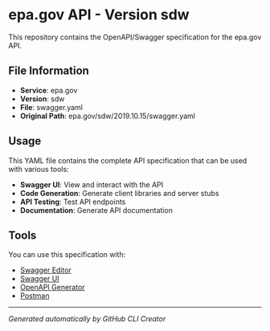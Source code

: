 # epa.gov API - Version sdw

This repository contains the OpenAPI/Swagger specification for the epa.gov API.

## File Information

- **Service**: epa.gov
- **Version**: sdw
- **File**: swagger.yaml
- **Original Path**: epa.gov/sdw/2019.10.15/swagger.yaml

## Usage

This YAML file contains the complete API specification that can be used with various tools:

- **Swagger UI**: View and interact with the API
- **Code Generation**: Generate client libraries and server stubs
- **API Testing**: Test API endpoints
- **Documentation**: Generate API documentation

## Tools

You can use this specification with:

- [Swagger Editor](https://editor.swagger.io/)
- [Swagger UI](https://swagger.io/tools/swagger-ui/)
- [OpenAPI Generator](https://openapi-generator.tech/)
- [Postman](https://www.postman.com/)

---

*Generated automatically by GitHub CLI Creator*
